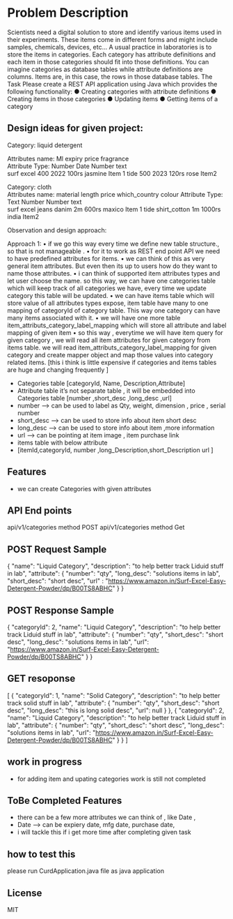 # Problem Description

Scientists need a digital solution to store and identify various items used in their experiments.
These items come in different forms and might include samples, chemicals, devices, etc...
A usual practice in laboratories is to store the items in categories. Each category has attribute
definitions and each item in those categories should fit into those definitions. You can imagine
categories as database tables while attribute definitions are columns. Items are, in this case, the
rows in those database tables.
The Task
Please create a REST API application using Java which provides the following functionality:
● Creating categories with attribute definitions
● Creating items in those categories
● Updating items
● Getting items of a category

## Design ideas for given project:

Category: liquid detergent					
					
Attributes name:	Ml	expiry	price	fragrance	
Attribute Type:  	Number	Date	Number	text	
surf excel 	400	2022	100rs	jasmine	Item 1
tide	500	2023	120rs	rose	Item2

Category: cloth					
Attributes name:	material	length	price	which_country	colour
Attribute Type:  	Text	Number	Number	text	
surf excel 	jeans  danim	2m	600rs	maxico	Item 1
tide	shirt_cotton	1m	1000rs	india	Item2


Observation and design approach: 

Approach 1:
•	if we go this way every time we define new table structure., so that is not manageable .
•	for it to work as REST end point API we need to have predefined attributes for items. 
•	we can think of this as very general item attributes. But even then its up to users how do they want to name those attributes.
•	i can think of supported item attributes types and let user choose the name. so this way, we can have one categories table which will keep track of all categories we have, every time we update category this table will be updated.
•	we can have items table which will store value of all attributes types expose, item table have many to one mapping of categoryId of category table. This way one category can have many items associated with it. 
•	we will have one more table item_attributs_category_label_mapping which will store all attribute and label mapping of given item 
•	so this way , everytime we will have item query for given category , we will read all item attributes for given category from items table. we will read item_attributs_category_label_mapping for given category and create mapper object and map those values into category related items. [this i think is little expensive if categories and items tables are huge and changing frequently ] 


- Categories table [categoryId, Name, Description,Attribute]
- Attribute table it’s not separate table , it will be embedded into Categories table  [number ,short_desc ,long_desc ,url]
-  number --> can be used to label as Qty, weight, dimension , price , serial number
-  short_desc --> can be used to store info about item short desc
-  long_desc --> can be used to store info about item ,more information 
-  url  --> can be pointing at item image , item purchase link 
-  items table with below attribute 
-  [itemId,categoryId, number ,long_Description,short_Description url ]

## Features 
- we can create Categories with given attributes

## API End points
api/v1/categories  method POST
api/v1/categories method Get

## POST Request Sample
{
	"name": "Liquid Category",
	"description": "to help better track Liduid stuff in lab",
	"attribute": {
		"number": "qty",
		"long_desc": "solutions items in lab",
		"short_desc": "short desc",
		"url" : "https://www.amazon.in/Surf-Excel-Easy-Detergent-Powder/dp/B00TS8ABHC"
		}
}

##  POST Response Sample
{
    "categoryId": 2,
    "name": "Liquid Category",
    "description": "to help better track Liduid stuff in lab",
    "attribute": {
        "number": "qty",
        "short_desc": "short desc",
        "long_desc": "solutions items in lab",
        "url": "https://www.amazon.in/Surf-Excel-Easy-Detergent-Powder/dp/B00TS8ABHC"
    }
}

## GET resoponse 
[
    {
        "categoryId": 1,
        "name": "Solid Category",
        "description": "to help better track solid stuff in lab",
        "attribute": {
            "number": "qty",
            "short_desc": "short desc",
            "long_desc": "this is long solid desc",
            "url": null
        }
    },
    {
        "categoryId": 2,
        "name": "Liquid Category",
        "description": "to help better track Liduid stuff in lab",
        "attribute": {
            "number": "qty",
            "short_desc": "short desc",
            "long_desc": "solutions items in lab",
            "url": "https://www.amazon.in/Surf-Excel-Easy-Detergent-Powder/dp/B00TS8ABHC"
        }
    }
]

## work in progress 
- for adding item and upating categories work is still not completed

## ToBe Completed Features 
- there can be a few more attributes we can think of , like Date ,
- Date --> can be expiery date, mfg date, purchase date,
- i will tackle this if i get more time after completing given task 


## how to test this 
 please run CurdApplication.java file as java application 
 
## License
MIT

